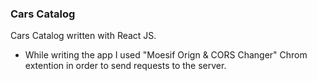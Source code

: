 ### Cars Catalog

Cars Catalog written with React JS.


* While writing the app I used "Moesif Orign & CORS Changer" Chrom extention in order to send requests to the server.
